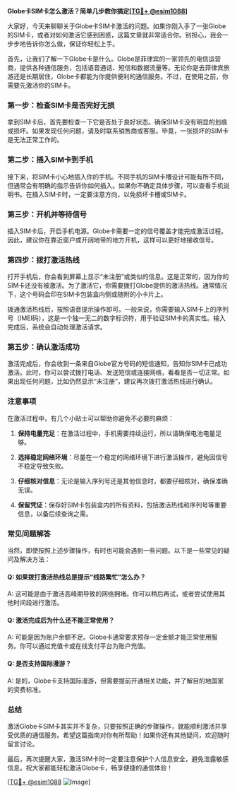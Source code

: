 **Globe卡SIM卡怎么激活？简单几步教你搞定[[TG💪+ @esim1088](https://t.me/s/esim1088)]**

大家好，今天来聊聊关于Globe卡SIM卡激活的问题。如果你刚入手了一张Globe的SIM卡，或者对如何激活它感到困惑，这篇文章就非常适合你。别担心，我会一步步地告诉你怎么做，保证你轻松上手。

首先，让我们了解一下Globe卡是什么。Globe是菲律宾的一家领先的电信运营商，提供各种通信服务，包括语音通话、短信和数据流量等。无论你是去菲律宾旅游还是长期居住，Globe卡都能为你提供便利的通信服务。不过，在使用之前，你需要先激活你的SIM卡。

### 第一步：检查SIM卡是否完好无损

拿到SIM卡后，首先要检查一下它是否处于良好状态。确保SIM卡没有明显的划痕或损坏。如果发现任何问题，请及时联系销售商或客服。毕竟，一张损坏的SIM卡是无法正常工作的。

### 第二步：插入SIM卡到手机

接下来，将SIM卡小心地插入你的手机。不同手机的SIM卡槽设计可能有所不同，但通常会有明确的指示告诉你如何插入。如果你不确定具体步骤，可以查看手机说明书。在插入SIM卡时，一定要注意方向，以免损坏卡槽或SIM卡。

### 第三步：开机并等待信号

插入SIM卡后，开启手机电源。Globe卡需要一定的信号覆盖才能完成激活过程。因此，建议你在靠近窗户或开阔地带的地方开机，这样可以更好地接收信号。

### 第四步：拨打激活热线

打开手机后，你会看到屏幕上显示“未注册”或类似的信息。这是正常的，因为你的SIM卡还没有被激活。为了激活它，你需要拨打Globe提供的激活热线。通常情况下，这个号码会印在SIM卡包装盒内侧或随附的小卡片上。

拨通激活热线后，按照语音提示操作即可。一般来说，你需要输入SIM卡上的序列号（IMEI码），这是一个独一无二的数字标识符，用于验证SIM卡的真实性。输入完成后，系统会自动处理激活请求。

### 第五步：确认激活成功

激活完成后，你会收到一条来自Globe官方号码的短信通知，告知你SIM卡已成功激活。此时，你可以尝试拨打电话、发送短信或连接网络，看看是否一切正常。如果出现任何问题，比如仍然显示“未注册”，建议再次拨打激活热线进行确认。

### 注意事项

在激活过程中，有几个小贴士可以帮助你避免不必要的麻烦：

1. **保持电量充足**：在激活过程中，手机需要持续运行，所以请确保电池电量足够。
   
2. **选择稳定网络环境**：尽量在一个稳定的网络环境下进行激活操作，避免因信号不稳定导致失败。

3. **仔细核对信息**：无论是输入序列号还是其他信息时，都要仔细核对，确保准确无误。

4. **保留凭证**：保存好SIM卡包装盒内的所有资料，包括激活热线和序列号等重要信息，以备后续查询之需。

### 常见问题解答

当然，即使按照上述步骤操作，有时也可能会遇到一些问题。以下是一些常见的疑问及解决方法：

#### Q: 如果拨打激活热线总是提示“线路繁忙”怎么办？

A: 这可能是由于激活高峰期导致的网络拥堵。你可以稍后再试，或者尝试使用其他时间段进行激活。

#### Q: 激活完成后为什么还不能正常使用？

A: 可能是因为账户余额不足。Globe卡通常要求预存一定金额才能正常使用服务。你可以通过充值卡或在线支付平台为账户充值。

#### Q: 是否支持国际漫游？

A: 是的，Globe卡支持国际漫游，但需要提前开通相关功能，并了解目的地国家的资费标准。

### 总结

激活Globe卡SIM卡其实并不复杂，只要按照正确的步骤操作，就能顺利激活并享受优质的通信服务。希望这篇指南对你有所帮助！如果你还有其他疑问，欢迎随时留言讨论。

最后，再次提醒大家，激活SIM卡时一定要注意保护个人信息安全，避免泄露敏感信息。祝大家都能轻松激活Globe卡，畅享便捷的通信体验！

[[TG💪+ @esim1088](https://t.me/s/esim1088) ![Image](https://i.postimg.cc/4NQfJmqS/Snipaste-2025-05-13-00-14-12.png)]
